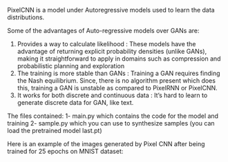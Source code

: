 PixelCNN is a model under Autoregressive models used to learn the data distributions.

Some of the advantages of Auto-regressive models over GANs are:
1. Provides a way to calculate likelihood : These models have the advantage of returning explicit probability densities (unlike GANs), making it straightforward to apply in domains such as compression and probabilistic planning and exploration
2. The training is more stable than GANs : Training a GAN requires finding the Nash equilibrium. Since, there is no algorithm present which does this, training a GAN is unstable as compared to PixelRNN or PixelCNN.
3. It works for both discrete and continuous data : It’s hard to learn to generate discrete data for GAN, like text.

The files contained: 
1- main.py which contains the code for the model and training
2- sample.py which you can use to synthesize samples (you can load the pretrained model last.pt)

Here is an example of the images generated by Pixel CNN after being trained for 25 epochs on MNIST dataset:

